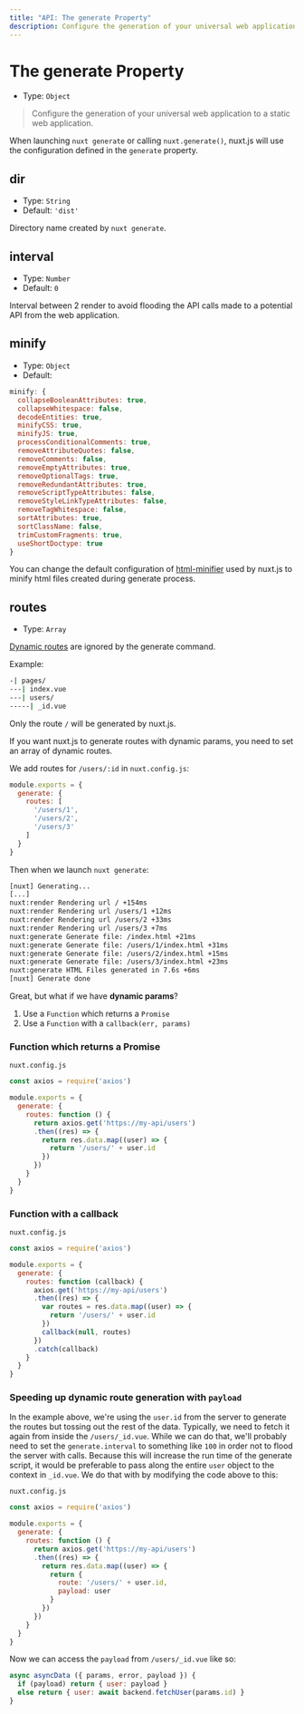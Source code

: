 ```yaml
---
title: "API: The generate Property"
description: Configure the generation of your universal web application to a static web application.
---
```


# The generate Property

- Type: `Object`

> Configure the generation of your universal web application to a static web application.

When launching `nuxt generate` or calling `nuxt.generate()`, nuxt.js will use the configuration defined in the `generate` property.

## dir

- Type: `String`
- Default: `'dist'`

Directory name created by `nuxt generate`.

## interval

- Type: `Number`
- Default: `0`

Interval between 2 render to avoid flooding the API calls made to a potential API from the web application.

## minify

- Type: `Object`
- Default:

```js
minify: {
  collapseBooleanAttributes: true,
  collapseWhitespace: false,
  decodeEntities: true,
  minifyCSS: true,
  minifyJS: true,
  processConditionalComments: true,
  removeAttributeQuotes: false,
  removeComments: false,
  removeEmptyAttributes: true,
  removeOptionalTags: true,
  removeRedundantAttributes: true,
  removeScriptTypeAttributes: false,
  removeStyleLinkTypeAttributes: false,
  removeTagWhitespace: false,
  sortAttributes: true,
  sortClassName: false,
  trimCustomFragments: true,
  useShortDoctype: true
}
```

You can change the default configuration of [html-minifier](https://github.com/kangax/html-minifier) used by nuxt.js to minify html files created during generate process.

## routes

- Type: `Array`

[Dynamic routes](/guide/routing#dynamic-routes) are ignored by the generate command.

Example:

```bash
-| pages/
---| index.vue
---| users/
-----| _id.vue
```

Only the route `/` will be generated by nuxt.js.

If you want nuxt.js to generate routes with dynamic params, you need to set an array of dynamic routes.

We add routes for `/users/:id` in `nuxt.config.js`:
```js
module.exports = {
  generate: {
    routes: [
      '/users/1',
      '/users/2',
      '/users/3'
    ]
  }
}
```

Then when we launch `nuxt generate`:
```bash
[nuxt] Generating...
[...]
nuxt:render Rendering url / +154ms
nuxt:render Rendering url /users/1 +12ms
nuxt:render Rendering url /users/2 +33ms
nuxt:render Rendering url /users/3 +7ms
nuxt:generate Generate file: /index.html +21ms
nuxt:generate Generate file: /users/1/index.html +31ms
nuxt:generate Generate file: /users/2/index.html +15ms
nuxt:generate Generate file: /users/3/index.html +23ms
nuxt:generate HTML Files generated in 7.6s +6ms
[nuxt] Generate done
```

Great, but what if we have **dynamic params**?
1. Use a `Function` which returns a `Promise`
2. Use a `Function` with a `callback(err, params)`

### Function which returns a Promise

`nuxt.config.js`
```js
const axios = require('axios')

module.exports = {
  generate: {
    routes: function () {
      return axios.get('https://my-api/users')
      .then((res) => {
        return res.data.map((user) => {
          return '/users/' + user.id
        })
      })      
    }
  }
}
```

### Function with a callback

`nuxt.config.js`
```js
const axios = require('axios')

module.exports = {
  generate: {
    routes: function (callback) {
      axios.get('https://my-api/users')
      .then((res) => {
        var routes = res.data.map((user) => {
          return '/users/' + user.id
        })
        callback(null, routes)
      })
      .catch(callback)
    }
  }
}
```

### Speeding up dynamic route generation with `payload`

In the example above, we're using the `user.id` from the server to generate the routes but tossing out the rest of the data. Typically, we need to fetch it again from inside the `/users/_id.vue`. While we can do that, we'll probably need to set the `generate.interval` to something like `100` in order not to flood the server with calls. Because this will increase the run time of the generate script, it would be preferable to pass along the entire `user` object to the context in `_id.vue`. We do that with by modifying the code above to this:

`nuxt.config.js`
```js
const axios = require('axios')

module.exports = {
  generate: {
    routes: function () {
      return axios.get('https://my-api/users')
      .then((res) => {
        return res.data.map((user) => {
          return {
            route: '/users/' + user.id,
            payload: user
          }
        })
      })
    }
  }
}
```

Now we can access the `payload` from `/users/_id.vue` like so:

```js
async asyncData ({ params, error, payload }) {
  if (payload) return { user: payload }
  else return { user: await backend.fetchUser(params.id) }
}
```
